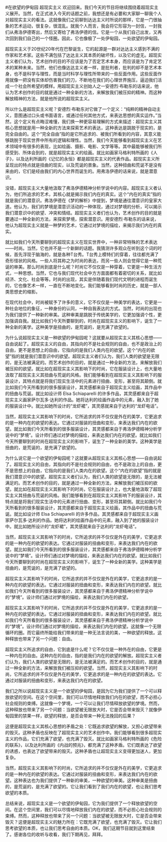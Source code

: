 #在欲望的伊甸园 超现实主义
欢迎回来。我们今天的节目将继续围绕着超现实主义展开。当然，在正式进入今天的话题之前，我想还是有必要和大家聊一聊我个人对超现实主义的看法。这就像我们之前聊到达达主义时所说的那样，它是一门很抽象的艺术运动，很复杂，很混乱。就我个人而言，我会将它形容为一封信，一封我们从弗洛伊德寄出，然后又寄给了弗洛伊德的信。它是一个从我们自己出发，又再次回到我们自己的一个怪圈。因此，它也像极了一处伊甸园，一处欲望的伊甸园。

超现实主义于20世纪20年代在巴黎诞生，它的起源是一群对达达主义感到不满的作家和艺术家。这些不满包括了达达主义其本质的破坏性，以及它的虚无。超现实主义者们认为，艺术创作的目的不应该是为了否定艺术本身，而应该是为了肯定艺术的某种未来。当然，他们也像达达主义者一样，是批判者，批判的却不是艺术本身，也不是科学与理性，而是当时科学与理性所带来的一些反面作用。这些反面作用就像一把没有实体却伤害我们的刀，不断地在我们的心理世界施压，逼迫我们活成一个社会所希望的模样。用超现实主义创始人之一安德烈·布勒东的话来说，他认为艺术创作的目的就是通过一种全新的方法，来解放我们被压抑的精神。而这种解放精神的方法，就是他所说的超现实主义。

所以什么是超现实主义呢？安德烈·布勒东对它做了一个定义：“纯粹的精神自动主义，意图通过口头或书面语言，或通过任何其他方式，来表达思想的真实运作。”当然，这个定义有点晦涩难懂，我们换一种更容易理解的方式来描述：超现实主义其核心思想就是用一种全新的方法来探索艺术的表达，这种表达是跳脱于现实的，是完全自由的。这个“完全自由”指的是它所追求的、被我们所看到的内容，其意义能够跳脱于现实世界中所有的逻辑和理性。当然，我们今天能够看到超现实主义在艺术领域中有很多的表现，比如绘画、摄影、电影、文学等等。其中最能够被我们所感受到、所体会到的，就是超现实主义的绘画。就比如画家马格利特所画的《人子》，以及达利所画的《记忆的永恒》都是超现实主义的代表作品。超现实主义所呈现出的特点就是扭曲的现实，以及荒诞的景象。当然，这种扭曲和荒诞不是没有来由的，它们是经由我们的内心世界而诞生的。用弗洛伊德的话来说，就是潜意识。

没错，超现实主义大量地汲取了弗洛伊德精神分析学说中的内容。超现实主义者认为，他们所追求的艺术，其核心就是揭示我们内在的真实。这个“内在的真实”指的就是我们的潜意识。弗洛伊德在《梦的解析》中提到，梦境是通往潜意识的皇家大道。他认为，我们的梦境是潜意识活动的一种体现，通过对梦境的分析，可以揭示我们潜意识中的欲望、冲突和情结。超现实主义者们也认为，艺术创作的目的就是要通过一种全新的方法，来探索梦境，探索潜意识。用安德烈·布勒东的话来说，他认为超现实主义就是一种梦的艺术，它通过对梦境的描绘，来揭示我们内在的真实。

就比如我们今天所要聊到的超现实主义在现实世界中，一种非常特殊的艺术表达——时尚。当然，它也并不是一个新鲜的话题。我猜测许多观众在听到这个词的时候，首先浮现于脑海的，就是各种T台秀。T台秀上模特们的穿着，往往都充满了奇形怪状的风格。一些人将其称之为时尚的表达，而另一些人则会觉得它是一种荒诞的审美。那么时尚到底是什么呢？时尚它不仅仅是一种穿着，它更是一种生活方式，一种思想。当然，它也与我们现代社会中方方面面都有着密切的关系，就比如经济、文化、社会等等。时尚的出现，其实是伴随着我们现代文明的进程而诞生的，它也像艺术一样，一直在不断地变化。我们能够看到时尚的历史，就是一部人类思想史的缩影。

在现代社会中，时尚被赋予了许多的意义，它不仅仅是一种美学的表达，它更是一种社会地位的象征，一种身份的认同，一种自我表达的方式。当然，时尚的出现也为我们提供了一种新的审美。这种审美是跳脱于传统美学的，它更加强调个性，更加强调自我。就比如我们今天所要聊到的，时尚在超现实主义的影响下，诞生了一种全新的美学。这种美学是扭曲的，是荒诞的，是充满了欲望的。

为什么说超现实主义是一种欲望的伊甸园呢？这就要从超现实主义其核心思想——自由说起了。超现实主义的自由，其指向的不是社会规则的自由，也不是政治上的自由，更不是思想上的自由，它指向的是我们人类内在的欲望。这个“内在的欲望”指的就是我们潜意识中的欲望。超现实主义者们认为，我们人类的欲望是无限的，是无法被满足的。而艺术创作的目的，就是通过一种全新的方法，来解放我们被压抑的欲望。就比如在超现实主义其影响下的时尚，它在服装设计上，也大量地汲取了超现实主义其扭曲与荒诞的风格。我们能够看到在超现实主义其影响下的服装设计，其特点就是将我们现实生活中的元素进行扭曲、变形，甚至将其颠倒。就比如我们今天所看到的很多服装设计，其灵感都来自于超现实主义绘画，其作品中的扭曲与荒诞。就比如设计师 Elsa Schiaparelli 的许多作品，其灵感都来自于超现实主义画家萨尔瓦多·达利的作品。她将达利的绘画作品中的元素，融入到了她的服装设计中。就比如她所设计的“龙虾裙”，其灵感就来自于达利的“龙虾电话”。

当然，超现实主义其影响下的时尚，它所追求的并不仅仅是外在的美学，它更追求的是一种内在的欲望的表达。它通过对服装的扭曲和变形，来表达我们内在的欲望。就比如我们今天所看到的很多服装设计，其灵感都来自于弗洛伊德精神分析学说中的“梦境”。设计师们通过对梦境的描绘，来表达我们内在的欲望。就比如我们今天所要聊到的时尚在超现实主义的影响下，诞生了一种全新的美学。这种美学是扭曲的，是荒诞的，是充满了欲望的。

为什么说它是一个欲望的伊甸园呢？这就要从超现实主义其核心思想——自由说起了。超现实主义的自由，其指向的不是社会规则的自由，也不是政治上的自由，更不是思想上的自由，它指向的是我们人类内在的欲望。这个“内在的欲望”指的就是我们潜意识中的欲望。超现实主义者们认为，我们人类的欲望是无限的，是无法被满足的。而艺术创作的目的，就是通过一种全新的方法，来解放我们被压抑的欲望。就比如在超现实主义其影响下的时尚，它在服装设计上，也大量地汲取了超现实主义其扭曲与荒诞的风格。我们能够看到在超现实主义其影响下的服装设计，其特点就是将我们现实生活中的元素进行扭曲、变形，甚至将其颠倒。就比如我们今天所看到的很多服装设计，其灵感都来自于超现实主义绘画，其作品中的扭曲与荒诞。就比如设计师 Elsa Schiaparelli 的许多作品，其灵感都来自于超现实主义画家萨尔瓦多·达利的作品。她将达利的绘画作品中的元素，融入到了她的服装设计中。就比如她所设计的“龙虾裙”，其灵感就来自于达利的“龙虾电话”。

当然，超现实主义其影响下的时尚，它所追求的并不仅仅是外在的美学，它更追求的是一种内在的欲望的表达。它通过对服装的扭曲和变形，来表达我们内在的欲望。就比如我们今天所看到的很多服装设计，其灵感都来自于弗洛伊德精神分析学说中的“梦境”。设计师们通过对梦境的描绘，来表达我们内在的欲望。就比如我们今天所要聊到的时尚在超现实主义的影响下，诞生了一种全新的美学。这种美学是扭曲的，是荒诞的，是充满了欲望的。

超现实主义其影响下的时尚，它所追求的并不仅仅是外在的美学，它更追求的是一种内在的欲望的表达。它通过对服装的扭曲和变形，来表达我们内在的欲望。就比如我们今天所看到的很多服装设计，其灵感都来自于弗洛伊德精神分析学说中的“梦境”。设计师们通过对梦境的描绘，来表达我们内在的欲望。

超现实主义其影响下的时尚，它所追求的并不仅仅是外在的美学，它更追求的是一种内在的欲望的表达。它通过对服装的扭曲和变形，来表达我们内在的欲望。就比如我们今天所看到的很多服装设计，其灵感都来自于弗洛伊德精神分析学说中的“梦境”。设计师们通过对梦境的描绘，来表达我们内在的欲望。这就像一个无限循环的圈。而它最终所能给我们带来的是一种无法言说的美，一种欲望的释放。这种释放也带来了另一个问题：自由。

超现实主义所追求的自由，它到底是什么呢？它不仅仅是一种外在的自由，它更是一种内在的自由。这种内在的自由，指的是我们内在的欲望的解放。超现实主义者们认为，我们人类的欲望是无限的，是无法被满足的。而艺术创作的目的，就是通过一种全新的方法，来解放我们被压抑的欲望。当然，超现实主义其影响下的时尚，它所追求的并不仅仅是外在的美学，它更追求的是一种内在的欲望的表达。它通过对服装的扭曲和变形，来表达我们内在的欲望。

我们之所以说超现实主义是一个欲望的伊甸园，是因为它为我们提供了一个可以释放欲望的空间。在这个空间里，我们可以尽情地释放我们内在的欲望，而不必担心社会规则的束缚。这就像一个梦境，一个可以让我们尽情释放欲望的梦境。然而，这种释放也带来了另一个问题：当欲望被无限放大时，它是否会带来毁灭？就像伊甸园里的禁果一样，欲望的释放，是否会带来一种无法挽回的后果？

这便是超现实主义其核心思想的矛盾之处：它既追求欲望的解放，又担心欲望带来的毁灭。这种矛盾也反映在了超现实主义的艺术创作中。我们能够看到很多超现实主义的作品，它们充满了欲望，也充满了毁灭。就比如画家马格利特所画的《危险的联系》，以及达利所画的《内战的预兆》，都充满了这种矛盾。它们既表达了欲望的诱惑，也表达了欲望带来的毁灭。这种矛盾也让超现实主义变得更加迷人，更加复杂。

当然，超现实主义其影响下的时尚，它所追求的并不仅仅是外在的美学，它更追求的是一种内在的欲望的表达。它通过对服装的扭曲和变形，来表达我们内在的欲望。这种表达也为我们提供了一种新的审美，一种欲望的审美。这种审美是扭曲的，是荒诞的，是充满了欲望的。它让我们看到了我们内在的欲望，也让我们思考欲望的本质。

总结来说，超现实主义是一个欲望的伊甸园，它为我们提供了一个释放欲望的空间。在这个空间里，我们可以尽情地释放我们内在的欲望，而不必担心社会规则的束缚。然而，这种释放也带来了另一个问题：当欲望被无限放大时，它是否会带来毁灭？这便是超现实主义的魅力所在：它既充满了欲望，也充满了毁灭。它让我们思考欲望的本质，也让我们思考自由的本质。OK，我们这期节目就到这里结束了。感谢各位的收听与收看，我们下期再见，拜拜。